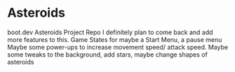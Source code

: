 # Asteroids
boot.dev Asteroids Project Repo
I definitely plan to come back and add more features to this.
Game States for maybe a Start Menu, a pause menu
Maybe some power-ups to increase movement speed/ attack speed.
Maybe some tweaks to the background, add stars, maybe change shapes of asteroids
